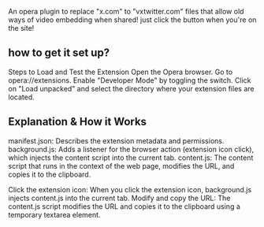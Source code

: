 An opera plugin to replace "x.com" to "vxtwitter.com" files that allow old ways of video embedding when shared! 
just click the button when you're on the site!


## how to get it set up?

Steps to Load and Test the Extension
Open the Opera browser.
Go to opera://extensions.
Enable "Developer Mode" by toggling the switch.
Click on "Load unpacked" and select the directory where your extension files are located.

## Explanation & How it Works
manifest.json: Describes the extension metadata and permissions.
background.js: Adds a listener for the browser action (extension icon click), which injects the content script into the current tab.
content.js: The content script that runs in the context of the web page, modifies the URL, and copies it to the clipboard.

Click the extension icon: When you click the extension icon, background.js injects content.js into the current tab.
Modify and copy the URL: The content.js script modifies the URL and copies it to the clipboard using a temporary textarea element.
